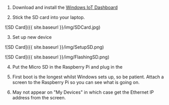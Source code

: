 1. Download and install the [Windows IoT Dashboard](https://developer.microsoft.com/en-us/windows/iot/docs/iotdashboard)

2. Stick the SD card into your laptop.

![SD Card]({{ site.baseurl }}/img/SDCard.jpg)

3. Set up new device

![SD Card]({{ site.baseurl }}/img/SetupSD.png)

![SD Card]({{ site.baseurl }}/img/FlashingSD.png)

4. Put the Micro SD in the Raspberry Pi and plug in the 

5. First boot is the longest whilst Windows sets up, so be patient.
Attach a screen to the Raspberry Pi so you can see what is going on.

6. May not appear on "My Devices" in which case get the Ethernet IP address from the screen.

